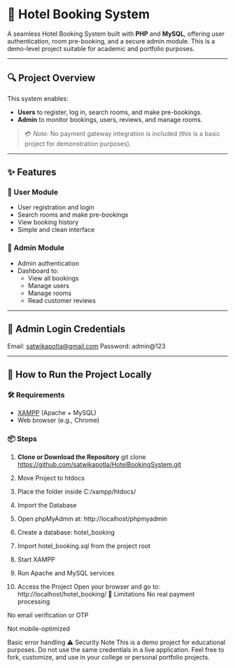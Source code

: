 # 🏨 Hotel Booking System

A seamless Hotel Booking System built with **PHP** and **MySQL**, offering user authentication, room pre-booking, and a secure admin module. This is a demo-level project suitable for academic and portfolio purposes.

---

## 🔍 Project Overview

This system enables:

- **Users** to register, log in, search rooms, and make pre-bookings.
- **Admin** to monitor bookings, users, reviews, and manage rooms.

> 💳 *Note:* No payment gateway integration is included (this is a basic project for demonstration purposes).

---

## ✨ Features

### 👤 User Module
- User registration and login
- Search rooms and make pre-bookings
- View booking history
- Simple and clean interface

### 🔐 Admin Module
- Admin authentication
- Dashboard to:
  - View all bookings
  - Manage users
  - Manage rooms
  - Read customer reviews

---

## 📜 Admin Login Credentials

Email: satwikapotla@gmail.com
Password: admin@123

---

## 🚀 How to Run the Project Locally

### 🛠 Requirements

- [XAMPP](https://www.apachefriends.org/) (Apache + MySQL)
- Web browser (e.g., Chrome)

### 📦 Steps

1. **Clone or Download the Repository**
   git clone https://github.com/satwikapotla/HotelBookingSystem.git
2. Move Project to htdocs

3. Place the folder inside C:/xampp/htdocs/

4. Import the Database

5. Open phpMyAdmin at: http://localhost/phpmyadmin

6. Create a database: hotel_booking

7. Import hotel_booking.sql from the project root

8. Start XAMPP

9. Run Apache and MySQL services

10. Access the Project
    Open your browser and go to:
    http://localhost/hotel_booking/
🛑 Limitations
No real payment processing

No email verification or OTP

Not mobile-optimized

Basic error handling
⚠️ Security Note
This is a demo project for educational purposes. Do not use the same credentials in a live application.
Feel free to fork, customize, and use in your college or personal portfolio projects.



